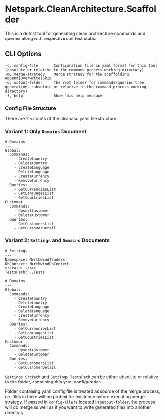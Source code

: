 # Netspark.CleanArchitecture.Scaffolder
This is a dotnet tool for generating clean architecture commands and queries along with respective unit test stubs.

## CLI Options
```
-c, config-file       Configuration file in yaml format for this tool (absolute or relative to the command process working directory)
-m, merge-strategy    Merge strategy for the scaffolding: Append|Overwrite|Skip
-o, output-folder     The root folder for commands/queries tree generation. (absolute or relative to the command process working directory)
-?, help              Show this help message
```

###  Config File Structure

There are 2 variants of the cleanasc.yaml file structure. 

### Variant 1: Only `Domains` Document

```
# Domains
---
Global:
  Commands:
    - CreateCountry
    - DeleteCountry
    - CreateLanguage
    - DeleteLanguage
    - CreateCurrency
    - RemoveCurrency
  Queries:
    - GetCurrenciesList
    - GetLanguagesList
    - GetCountriesList
Customer
  Commands:
    - UpsertCustomer
    - DeleteCustomer
  Queries:
    - GetCustomersList
    - GetCustomerDetail
```

### Variant 2: `Settings` and  `Domains` Documents

```
# Settings
---
Namespace: NorthwindTraders 
DbContext: NorthwindDbContext
SrcPath: ./Src
TestsPath: ./Tests

# Domains
---
Global:
  Commands:
    - CreateCountry
    - DeleteCountry
    - CreateLanguage
    - DeleteLanguage
    - CreateCurrency
    - RemoveCurrency
  Queries:
    - GetCurrenciesList
    - GetLanguagesList
    - GetCountriesList
Customer
  Commands:
    - UpsertCustomer
    - DeleteCustomer
  Queries:
    - GetCustomersList
    - GetCustomerDetail
```

`Settings.SrcPath` and `Settings.TestsPath` can be either absolute or relative to the folder, containing this yaml configuration.

Folder containing yaml config file is treated as source of the merge process, i.e. files in there will be probed for existence before executing merge strategy.
If passed in `config-file` is located in `output-folder`, the process will do merge as well as if you want to write generated files into another directory.
